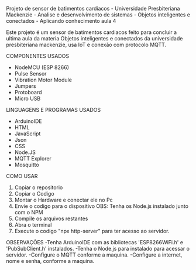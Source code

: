 Projeto de sensor de batimentos cardiacos - Universidade Presbiteriana Mackenzie - Analise e desenvolvimento de sistemas - Objetos inteligentes e conectados - Aplicando conhecimento aula 4

Este projeto é um sensor de batimentos cardiacos feito para concluir a ultima aula da materia Objetos inteligentes e conectados da universidade presbiteriana mackenzie, usa IoT e conexão com protocolo MQTT.

COMPONENTES USADOS
- NodeMCU (ESP 8266)
- Pulse Sensor
- Vibration Motor Module
- Jumpers
- Protoboard
- Micro USB

LINGUAGENS E PROGRAMAS USADOS
- ArduinoIDE
- HTML
- JavaScript
- Json
- CSS
- Node.JS
- MQTT Explorer
- Mosquitto

COMO USAR
1. Copiar o repositorio
2. Copiar o Codigo
3. Montar o Hardware e conectar ele no Pc
4. Envie o codigo para o dispositivo
OBS: Tenha os Node.js instalado junto com o NPM
5. Compile os arquivos restantes
6. Abra o terminal
7. Execute o codigo "npx http-server" para ter acesso ao servidor.

OBSERVAÇÕES
-Tenha ArduinoIDE com as bibliotecas 'ESP8266WiFi.h' e 'PubSubClient.h' instalados.
-Tenha o Node.js para instalado para acessar o servidor.
-Configure o MQTT conforme a maquina.
-Configure a internet, nome e senha, conforme a maquina.
